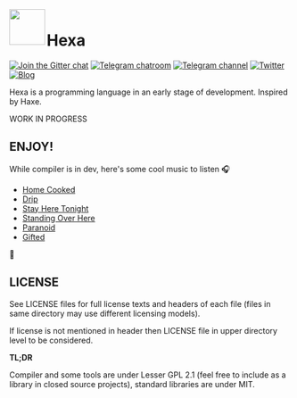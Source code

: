 <img align="left" width="64px" height="64px" src="https://avatars0.githubusercontent.com/u/19646737" />

# Hexa

[![Join the Gitter chat](https://badges.gitter.im/hexalang/hexalang.svg)](https://gitter.im/hexalang?utm_source=badge&utm_medium=badge&utm_campaign=pr-badge&utm_content=badge)
[![Telegram chatroom](https://img.shields.io/badge/chat-on%20telegram-blue.svg)](https://t.me/hexalang_talk)
[![Telegram channel](https://img.shields.io/badge/follow-on%20telegram-blue.svg)](https://t.me/hexalang)
[![Twitter](https://img.shields.io/badge/Twitter-@hexalang-blue.svg)](https://twitter.com/hexalang)
[![Blog](https://img.shields.io/badge/read-blog-CC317C.svg)](https://github.com/hexalang/hexa/issues?utf8=%E2%9C%93&q=label%3Ablog%20)

Hexa is a programming language in an early stage of development. Inspired by Haxe.

WORK IN PROGRESS

## ENJOY!

While compiler is in dev, here's some cool music to listen :headphones:

* [Home Cooked](https://www.youtube.com/watch?v=EyLlOio4bUU)
* [Drip](https://www.youtube.com/watch?v=Bm-q0v0ZYf4)
* [Stay Here Tonight](https://soundcloud.com/just-portals/stay-here-tonight)
* [Standing Over Here](https://soundcloud.com/just-portals/standing-over-herexx)
* [Paranoid](https://soundcloud.com/pistutm/dansette-junior-paranoid-official-video)
* [Gifted](https://soundcloud.com/josecfmarques/n-a-s-a-feat-kanye-west)

:raised_hands:

## LICENSE

See LICENSE files for full license texts and headers of each file
(files in same directory may use different licensing models).

If license is not mentioned in header then LICENSE file in upper directory level to be considered.

**TL;DR**

Compiler and some tools are under Lesser GPL 2.1 (feel free to include as a library in closed source projects),
standard libraries are under MIT.
